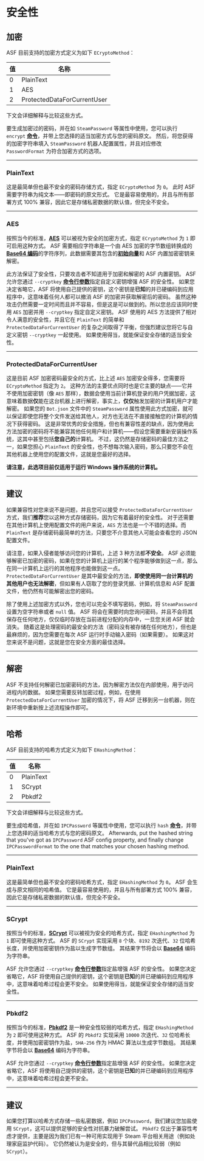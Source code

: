 # 安全性

## 加密

ASF 目前支持的加密方式定义为如下 `ECryptoMethod`：

| 值 | 名称                          |
| - | --------------------------- |
| 0 | PlainText                   |
| 1 | AES                         |
| 2 | ProtectedDataForCurrentUser |

下文会详细解释与比较这些方式。

要生成加密过的密码，并在如 `SteamPassword` 等属性中使用，您可以执行 `encrypt` **[命令](https://github.com/JustArchiNET/ArchiSteamFarm/wiki/Commands-zh-CN)**，并带上您选择的适当加密方式与您的密码原文。 然后，将您获得的加密字符串填入 `SteamPassword` 机器人配置属性，并且对应修改 `PasswordFormat` 为符合加密方式的选项。

* * *

### PlainText

这是最简单但也最不安全的密码存储方式，指定 `ECryptoMethod` 为 `0`。 此时 ASF 需要字符串为纯文本——即密码的原文形式。 它是最容易使用的，并且与所有部署方式 100% 兼容，因此它是存储私密数据的默认值，但完全不安全。

* * *

### AES

按照当今的标准，**[AES](https://en.wikipedia.org/wiki/Advanced_Encryption_Standard)** 可以被视为安全的加密方式，指定 `ECryptoMethod` 为 `1` 即可启用这种方式。 ASF 需要相应字符串是一个由 AES 加密的字节数组转换成的 **[Base64 编码](https://en.wikipedia.org/wiki/Base64)**&#8203;的字符序列，此数据需要其包含的&#8203;**[初始向量](https://en.wikipedia.org/wiki/Initialization_vector)**&#8203;和 ASF 内置加密密钥来解密。

此方法保证了安全性，只要攻击者不知道用于加密和解密的 ASF 内置密钥。 ASF 允许您通过 `--cryptkey` **[命令行参数](https://github.com/JustArchiNET/ArchiSteamFarm/wiki/Command-Line-Arguments-zh-CN)**&#8203;指定自定义密钥增强 ASF 的安全性。 如果您决定省略它，ASF 将使用自己提供的密钥，这个密钥是**已知**的并已硬编码到应用程序中，这意味着任何人都可以撤消 ASF 的加密并获取解密后的密码。 虽然这种攻击仍然需要一定时间而且并不容易，但是这是可以做到的。所以您总应该同时使用 `AES` 加密并用 `--cryptkey` 指定自定义密钥。 ASF 使用的 AES 方法提供了相对令人满意的安全性，并且它在 `PlainText` 的简单和 `ProtectedDataForCurrentUser` 的复杂之间取得了平衡，但强烈建议您将它与自定义密钥 `--cryptkey` 一起使用。 如果使用得当，就能保证安全存储的适当安全性。

* * *

### ProtectedDataForCurrentUser

这是目前 ASF 加密密码最安全的方式，比上述 `AES` 加密安全得多，您需要将 ` ECryptoMethod` 指定为 `2`。 这种方法的主要优点同时也是它主要的缺点——它并不使用加密密钥（像 `AES` 那样），数据会使用当前计算机登录的用户凭据加密，这意味着数据**仅**能在这台机器上进行解密，事实上，**仅仅**触发加密的计算机用户才能解密。 如果您的 `Bot.json` 文件中的 `SteamPassword` 属性使用此方式加密，就可以保证即使您将整个文件发送给其他人，对方也无法在不直接接触您的计算机的情况下获得密码。 这是非常优秀的安全措施，但也有兼容性差的缺点，因为使用此方法加密的密码将不能兼容其他任何用户和计算机——假设您需要重新安装操作系统，这其中甚至包括**您自己的**计算机。 不过，这仍然是存储密码的最佳方法之一，如果您担心 `PlainText` 的安全性，也不想每次输入密码，那么只要您不会在其他机器上使用您的配置文件，这就是您最好的选择。

**请注意，此选项目前仅适用于运行 Windows 操作系统的计算机。**

* * *

## 建议

如果兼容性对您来说不是问题，并且您可以接受 `ProtectedDataForCurrentUser` 方式，我们**推荐**您以这种方式存储密码，因为它有着最好的安全性。 对于还需要在其他计算机上使用配置文件的用户来说，`AES` 方法也是一个不错的选择。而 `PlainText` 是存储密码最简单的方法，只要您不介意其他人可能会查看您的 JSON 配置文件。

请注意，如果入侵者能够访问您的计算机，上述 3 种方法都**不安全**。 ASF 必须能够解密已加密的密码，如果在您的计算机上运行的某个程序能够做到这一点，那么在同一计算机上运行的其他程序也能做到这一点。 `ProtectedDataForCurrentUser` 是其中最安全的方法，**即使使用同一台计算机的其他用户也无法解密**，但如果有人窃取了您的登录凭据、计算机信息和 ASF 配置文件，他仍然有可能解密出您的密码。

除了使用上述加密方式以外，您也可以完全不填写密码，例如，将 `SteamPassword` 设置为空字符串或者 `null` 值。 ASF 将会在需要时向您询问密码，并且不会将其保存在任何地方，仅仅临时存放在当前进程分配的内存中，一旦您关闭 ASF 就会消失。 随着这是处理密码的最安全的方法（密码没有被存储在任何地方），但也是最麻烦的，因为您需要在每次 ASF 运行时手动输入密码（如果需要）。 如果这对您来说不是问题，这就是您在安全方面的最佳选择。

* * *

## 解密

ASF 不支持任何解密已加密密码的方法，因为解密方法仅在内部使用，用于访问进程内的数据。 如果您需要反转加密过程，例如，在使用 `ProtectedDataForCurrentUser` 加密的情况下，将 ASF 迁移到另一台机器，则在新环境中重新按上述流程操作即可。

* * *

## 哈希

ASF 目前支持的哈希方式定义为如下 `EHashingMethod`：

| 值 | 名称        |
| - | --------- |
| 0 | PlainText |
| 1 | SCrypt    |
| 2 | Pbkdf2    |

下文会详细解释与比较这些方式。

要生成哈希值，并在如 `IPCPassword` 等属性中使用，您可以执行 `hash` **[命令](https://github.com/JustArchiNET/ArchiSteamFarm/wiki/Commands-zh-CN)**，并带上您选择的适当哈希方式与您的密码原文。 Afterwards, put the hashed string that you've got as `IPCPassword` ASF config property, and finally change `IPCPasswordFormat` to the one that matches your chosen hashing method.

* * *

### PlainText

这是最简单但也最不安全的密码哈希方式，指定 `EHashingMethod` 为 `0`。 ASF 会生成与原文相同的哈希值。 它是最容易使用的，并且与所有部署方式 100% 兼容，因此它是存储私密数据的默认值，但完全不安全。

* * *

### SCrypt

按照当今的标准，**[SCrypt](https://en.wikipedia.org/wiki/Scrypt)** 可以被视为安全的哈希方式，指定 `EHashingMethod` 为 `1` 即可使用这种方式。 ASF 的 `SCrypt` 实现采用 `8` 个块、`8192` 次迭代、`32` 位哈希长度，并使用加密密钥作为盐以生成字节数组。 其结果字节将会以 **[Base64](https://en.wikipedia.org/wiki/Base64)** 编码为字符串。

ASF 允许您通过 `--cryptkey` **[命令行参数](https://github.com/JustArchiNET/ArchiSteamFarm/wiki/Command-Line-Arguments-zh-CN)**&#8203;指定盐增强 ASF 的安全性。 如果您决定省略它，ASF 将使用自己提供的密钥，这个密钥是**已知**的并已硬编码到应用程序中，这意味着哈希过程会更不安全。 如果使用得当，就能保证安全存储的适当安全性。

* * *

### Pbkdf2

按照当今的标准，**[Pbkdf2](https://en.wikipedia.org/wiki/PBKDF2)** 是一种安全性较弱的哈希方式，指定 `EHashingMethod` 为 `2` 即可使用这种方式。 ASF 的 `Pbkdf2` 实现采用 `10000` 次迭代、`32` 位哈希长度，并使用加密密钥作为盐，`SHA-256` 作为 HMAC 算法以生成字节数组。 其结果字节将会以 **[Base64](https://en.wikipedia.org/wiki/Base64)** 编码为字符串。

ASF 允许您通过 `--cryptkey` **[命令行参数](https://github.com/JustArchiNET/ArchiSteamFarm/wiki/Command-Line-Arguments-zh-CN)**&#8203;指定盐增强 ASF 的安全性。 如果您决定省略它，ASF 将使用自己提供的密钥，这个密钥是**已知**的并已硬编码到应用程序中，这意味着哈希过程会更不安全。

* * *

## 建议

如果您打算以哈希方式存储一些私密数据，例如 `IPCPassword`，我们建议您加盐使用 `SCrypt`，这可以提供足够的安全性对抗暴力破解尝试。 `Pbkdf2` 仅出于兼容性考虑才提供，主要是因为我们已有一种可用实现用于 Steam 平台相关用途（例如处理家庭监护代码）。 它仍然被认为是安全的，但与其替代品相比较弱（例如 `SCrypt`）。